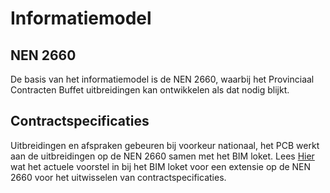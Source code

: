 # Informatiemodel

## NEN 2660
De basis van het informatiemodel is de NEN 2660, waarbij het Provinciaal Contracten Buffet uitbreidingen kan ontwikkelen als dat nodig blijkt. 

## Contractspecificaties
Uitbreidingen en afspraken gebeuren bij voorkeur nationaal, het PCB werkt aan de uitbreidingen op de NEN 2660 samen met het BIM loket. Lees [Hier](https://bimloket.github.io/contractspecificaties/) wat het actuele voorstel in bij het BIM loket voor een extensie op de NEN 2660 voor het uitwisselen van contractspecificaties.